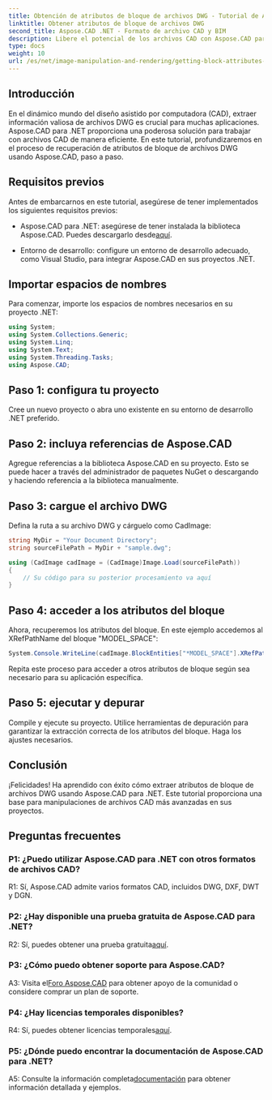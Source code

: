 ```yaml
---
title: Obtención de atributos de bloque de archivos DWG - Tutorial de Aspose.CAD
linktitle: Obtener atributos de bloque de archivos DWG
second_title: Aspose.CAD .NET - Formato de archivo CAD y BIM
description: Libere el potencial de los archivos CAD con Aspose.CAD para .NET. Extraiga atributos de bloque sin esfuerzo.
type: docs
weight: 10
url: /es/net/image-manipulation-and-rendering/getting-block-attributes-from-dwg/
---
```

## Introducción

En el dinámico mundo del diseño asistido por computadora (CAD), extraer información valiosa de archivos DWG es crucial para muchas aplicaciones. Aspose.CAD para .NET proporciona una poderosa solución para trabajar con archivos CAD de manera eficiente. En este tutorial, profundizaremos en el proceso de recuperación de atributos de bloque de archivos DWG usando Aspose.CAD, paso a paso.

## Requisitos previos

Antes de embarcarnos en este tutorial, asegúrese de tener implementados los siguientes requisitos previos:

-  Aspose.CAD para .NET: asegúrese de tener instalada la biblioteca Aspose.CAD. Puedes descargarlo desde[aquí](https://releases.aspose.com/cad/net/).

- Entorno de desarrollo: configure un entorno de desarrollo adecuado, como Visual Studio, para integrar Aspose.CAD en sus proyectos .NET.

## Importar espacios de nombres

Para comenzar, importe los espacios de nombres necesarios en su proyecto .NET:

```csharp
using System;
using System.Collections.Generic;
using System.Linq;
using System.Text;
using System.Threading.Tasks;
using Aspose.CAD;
```

## Paso 1: configura tu proyecto

Cree un nuevo proyecto o abra uno existente en su entorno de desarrollo .NET preferido.

## Paso 2: incluya referencias de Aspose.CAD

Agregue referencias a la biblioteca Aspose.CAD en su proyecto. Esto se puede hacer a través del administrador de paquetes NuGet o descargando y haciendo referencia a la biblioteca manualmente.

## Paso 3: cargue el archivo DWG

Defina la ruta a su archivo DWG y cárguelo como CadImage:

```csharp
string MyDir = "Your Document Directory";
string sourceFilePath = MyDir + "sample.dwg";

using (CadImage cadImage = (CadImage)Image.Load(sourceFilePath))
{
    // Su código para su posterior procesamiento va aquí
}
```

## Paso 4: acceder a los atributos del bloque

Ahora, recuperemos los atributos del bloque. En este ejemplo accedemos al XRefPathName del bloque "MODEL_SPACE":

```csharp
System.Console.WriteLine(cadImage.BlockEntities["*MODEL_SPACE"].XRefPathName);
```

Repita este proceso para acceder a otros atributos de bloque según sea necesario para su aplicación específica.

## Paso 5: ejecutar y depurar

Compile y ejecute su proyecto. Utilice herramientas de depuración para garantizar la extracción correcta de los atributos del bloque. Haga los ajustes necesarios.

## Conclusión

¡Felicidades! Ha aprendido con éxito cómo extraer atributos de bloque de archivos DWG usando Aspose.CAD para .NET. Este tutorial proporciona una base para manipulaciones de archivos CAD más avanzadas en sus proyectos.

## Preguntas frecuentes

### P1: ¿Puedo utilizar Aspose.CAD para .NET con otros formatos de archivos CAD?

R1: Sí, Aspose.CAD admite varios formatos CAD, incluidos DWG, DXF, DWT y DGN.

### P2: ¿Hay disponible una prueba gratuita de Aspose.CAD para .NET?

 R2: Sí, puedes obtener una prueba gratuita[aquí](https://releases.aspose.com/).

### P3: ¿Cómo puedo obtener soporte para Aspose.CAD?

 A3: Visita el[Foro Aspose.CAD](https://forum.aspose.com/c/cad/19) para obtener apoyo de la comunidad o considere comprar un plan de soporte.

### P4: ¿Hay licencias temporales disponibles?

 R4: Sí, puedes obtener licencias temporales[aquí](https://purchase.aspose.com/temporary-license/).

### P5: ¿Dónde puedo encontrar la documentación de Aspose.CAD para .NET?

 A5: Consulte la información completa[documentación](https://reference.aspose.com/cad/net/) para obtener información detallada y ejemplos.